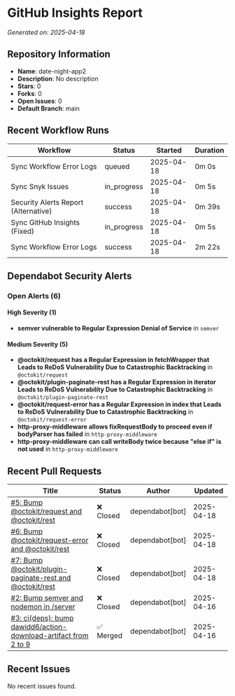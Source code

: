 # GitHub Insights Report

*Generated on: 2025-04-18*

## Repository Information

- **Name**: date-night-app2
- **Description**: No description
- **Stars**: 0
- **Forks**: 0
- **Open Issues**: 0
- **Default Branch**: main

## Recent Workflow Runs

| Workflow | Status | Started | Duration |
|----------|--------|---------|----------|
| Sync Workflow Error Logs | queued | 2025-04-18 | 0m 0s |
| Sync Snyk Issues | in_progress | 2025-04-18 | 0m 5s |
| Security Alerts Report (Alternative) | success | 2025-04-18 | 0m 39s |
| Sync GitHub Insights (Fixed) | in_progress | 2025-04-18 | 0m 5s |
| Sync Workflow Error Logs | success | 2025-04-18 | 2m 22s |

## Dependabot Security Alerts

### Open Alerts (6)

#### High Severity (1)

- **semver vulnerable to Regular Expression Denial of Service** in `semver`

#### Medium Severity (5)

- **@octokit/request has a Regular Expression in fetchWrapper that Leads to ReDoS Vulnerability Due to Catastrophic Backtracking** in `@octokit/request`
- **@octokit/plugin-paginate-rest has a Regular Expression in iterator Leads to ReDoS Vulnerability Due to Catastrophic Backtracking** in `@octokit/plugin-paginate-rest`
- **@octokit/request-error has a Regular Expression in index that Leads to ReDoS Vulnerability Due to Catastrophic Backtracking** in `@octokit/request-error`
- **http-proxy-middleware allows fixRequestBody to proceed even if bodyParser has failed** in `http-proxy-middleware`
- **http-proxy-middleware can call writeBody twice because "else if" is not used** in `http-proxy-middleware`

## Recent Pull Requests

| Title | Status | Author | Updated |
|-------|--------|--------|--------|
| [#5: Bump @octokit/request and @octokit/rest](https://github.com/mrkurger/date-night-app2/pull/5) | ❌ Closed | dependabot[bot] | 2025-04-18 |
| [#6: Bump @octokit/request-error and @octokit/rest](https://github.com/mrkurger/date-night-app2/pull/6) | ❌ Closed | dependabot[bot] | 2025-04-18 |
| [#7: Bump @octokit/plugin-paginate-rest and @octokit/rest](https://github.com/mrkurger/date-night-app2/pull/7) | ❌ Closed | dependabot[bot] | 2025-04-18 |
| [#2: Bump semver and nodemon in /server](https://github.com/mrkurger/date-night-app2/pull/2) | ❌ Closed | dependabot[bot] | 2025-04-16 |
| [#3: ci(deps): bump dawidd6/action-download-artifact from 2 to 9](https://github.com/mrkurger/date-night-app2/pull/3) | ✅ Merged | dependabot[bot] | 2025-04-16 |

## Recent Issues

No recent issues found.

